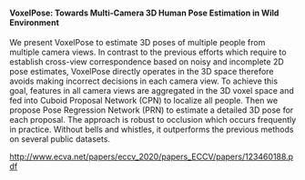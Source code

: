 #### VoxelPose: Towards Multi-Camera 3D Human Pose Estimation in Wild Environment

We present VoxelPose to estimate 3D poses of multiple people from multiple camera views. In contrast to the previous efforts which
require to establish cross-view correspondence based on noisy and incomplete 2D pose estimates, VoxelPose directly operates in the 3D space
therefore avoids making incorrect decisions in each camera view. To
achieve this goal, features in all camera views are aggregated in the 3D
voxel space and fed into Cuboid Proposal Network (CPN) to localize all
people. Then we propose Pose Regression Network (PRN) to estimate
a detailed 3D pose for each proposal. The approach is robust to occlusion which occurs frequently in practice. Without bells and whistles, it
outperforms the previous methods on several public datasets.


http://www.ecva.net/papers/eccv_2020/papers_ECCV/papers/123460188.pdf
